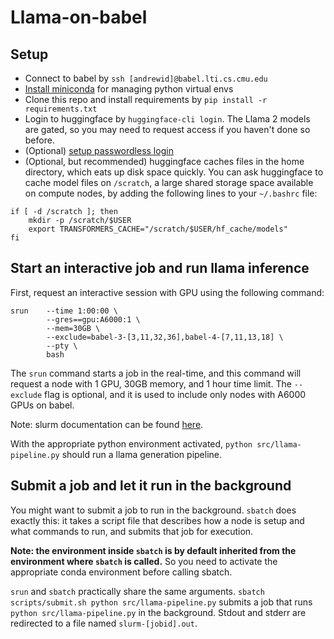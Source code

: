 # Llama-on-babel

## Setup

- Connect to babel by `ssh [andrewid]@babel.lti.cs.cmu.edu`
- [Install miniconda](https://docs.conda.io/projects/miniconda/en/latest/#quick-command-line-install) for managing python virtual envs
- Clone this repo and install requirements by `pip install -r requirements.txt`
- Login to huggingface by `huggingface-cli login`. The Llama 2 models are gated, so you may need to request access if you haven't done so before.
- (Optional) [setup passwordless login](https://hpc.lti.cs.cmu.edu/wiki/index.php?title=Connecting_to_the_Cluster#Passwordless_Login)
- (Optional, but recommended) huggingface caches files in the home directory, which eats up disk space quickly.
You can ask huggingface to cache model files on `/scratch`, a large shared storage space available on compute nodes, by adding the following lines to your `~/.bashrc` file:

```
if [ -d /scratch ]; then
    mkdir -p /scratch/$USER
    export TRANSFORMERS_CACHE="/scratch/$USER/hf_cache/models"
fi
```

## Start an interactive job and run llama inference

First, request an interactive session with GPU using the following command:
```
srun    --time 1:00:00 \
        --gres==gpu:A6000:1 \
        --mem=30GB \
        --exclude=babel-3-[3,11,32,36],babel-4-[7,11,13,18] \
        --pty \
        bash
```

The `srun` command starts a job in the real-time, and this command will request a node with 1 GPU, 30GB memory, and 1 hour time limit.
The `--exclude` flag is optional, and it is used to include only nodes with A6000 GPUs on babel.

Note: slurm documentation can be found [here](https://slurm.schedmd.com/srun.html).

With the appropriate python environment activated, `python src/llama-pipeline.py` should run a llama generation pipeline.

## Submit a job and let it run in the background

You might want to submit a job to run in the background.
`sbatch` does exactly this: it takes a script file that describes how a node is setup and what commands to run, and submits that job for execution.

**Note: the environment inside `sbatch` is by default inherited from the environment where `sbatch` is called.**
So you need to activate the appropriate conda environment before calling sbatch.

`srun` and `sbatch` practically share the same arguments.
`sbatch scripts/submit.sh python src/llama-pipeline.py` submits a job that runs `python src/llama-pipeline.py` in the background.
Stdout and stderr are redirected to a file named `slurm-[jobid].out`.


